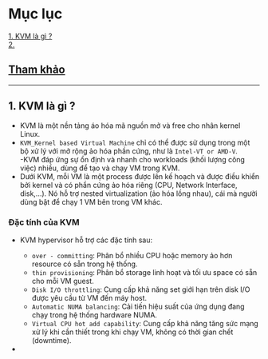 # Mục lục    
[1. KVM là gì ? ](#1)    
[2. ](#2)    

## [Tham khảo](#5)    
-----    

<a name='1'></a>   

## 1. KVM là gì ?
- KVM là một nền tảng áo hóa mã nguồn mở và free cho nhân kernel Linux.   
- `KVM_Kernel based Virtual Machine` chỉ có thể được sử dụng trong một bộ xử lý với mở rộng ảo hóa phần cứng, như là `Intel-VT or AMD-V`.     
-KVM đáp ứng sự ổn định và nhanh cho workloads (khối lượng công việc) nhiều, dùng để tạo và chạy VM trong KVM.        
- Dưới KVM, mỗi VM là một process được lên kế hoạch và được điều khiển bởi kernel và có phần cứng ảo hóa riêng (CPU, Network Interface, disk,...). Nó hỗ trợ nested virtualization (ảo hóa lồng nhau), cái mà người dùng bật để chạy 1 VM bên trong VM khác.    


### Đặc tính của KVM      
- KVM hypervisor hỗ trợ các đặc tính sau:     
   - `over - committing`: Phân bổ nhiều CPU hoặc memory ảo hơn resource có sẵn trong hệ thống.    
   - `thin provisioning`: Phân bổ storage linh hoạt và tối ưu space có sẵn cho mỗi VM guest.   
   - `Disk I/O throttling`: Cung cấp khả năng set giới hạn trên disk I/O được yêu cầu từ VM đến máy host.      
   - `Automatic NUMA balancing`: Cải tiến hiệu suất của ứng dụng đang chạy trong hệ thống hardware NUMA.     
   - `Virtual CPU hot add capability`: Cung cấp khả năng tăng sức mạng xử lý khi cần thiết trong khi chạy VM, không có thời gian chết (downtime).        

- 
